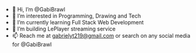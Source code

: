 - 👋 Hi, I’m @GabiBrawl
- 👀 I’m interested in Programming, Drawing and Tech
- 🌱 I’m currently learning Full Stack Web Development
- 💞️ I’m building LePlayer streaming service
- 📫 Reach me at gabrielyt219@gmail.com or search on any social media for @GabiBrawl

<!---
GabiBrawl/GabiBrawl is a ✨ special ✨ repository because its `README.md` (this file) appears on your GitHub profile.
You can click the Preview link to take a look at your changes.
--->

